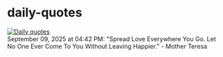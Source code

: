 # daily-quotes
[![Daily quotes](https://github.com/ceepu8/daily-quotes/actions/workflows/daily-quote.yml/badge.svg)](https://github.com/ceepu8/daily-quotes/actions/workflows/daily-quote.yml)<br/>
September 09, 2025 at 04:42 PM: "Spread Love Everywhere You Go. Let No One Ever Come To You Without Leaving Happier." - Mother Teresa
